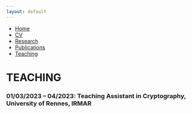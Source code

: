 ```yaml
---
layout: default
---
```


<div class="navbar">
  <ul>
    <li><a href="./index.html">Home</a></li>
    <li><a href="./cv.html">CV</a></li>
    <li><a href="./research.html">Research</a></li>
    <li><a href="./publications.html">Publications</a></li>
    <li><a href="./teaching.html" class="active">Teaching</a></li>
  </ul>
</div>

# TEACHING

### 01/03/2023 – 04/2023: Teaching Assistant in Cryptography, University of Rennes, IRMAR
